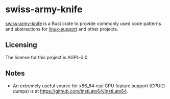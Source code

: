 # swiss-army-knife

[swiss-army-knife] is a Rust crate to provide commonly used code patterns and abstractions for [linux-support] and other projects.


## Licensing

The license for this project is AGPL-3.0.

[swiss-army-knife]: https://github.com/lemonrock/linux-support "swiss-army-knife GitHub page"
[linux-support]: https://github.com/lemonrock/linux-support "linux-support GitHub page"


## Notes

* An extremely useful source for x86_64 real CPU feature support (CPUID dumps) is at <https://github.com/InstLatx64/InstLatx64>.
